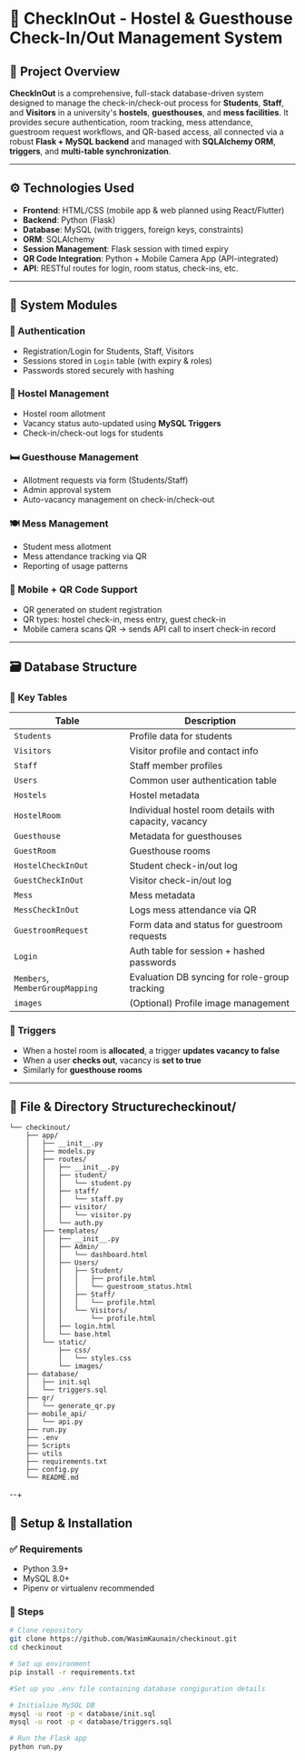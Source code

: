 # 🚪 CheckInOut - Hostel & Guesthouse Check-In/Out Management System

## 📘 Project Overview

**CheckInOut** is a comprehensive, full-stack database-driven system designed to manage the check-in/check-out process for **Students**, **Staff**, and **Visitors** in a university's **hostels**, **guesthouses**, and **mess facilities**. It provides secure authentication, room tracking, mess attendance, guestroom request workflows, and QR-based access, all connected via a robust **Flask + MySQL backend** and managed with **SQLAlchemy ORM**, **triggers**, and **multi-table synchronization**.

---

## ⚙️ Technologies Used

- **Frontend**: HTML/CSS (mobile app & web planned using React/Flutter)
- **Backend**: Python (Flask)
- **Database**: MySQL (with triggers, foreign keys, constraints)
- **ORM**: SQLAlchemy
- **Session Management**: Flask session with timed expiry
- **QR Code Integration**: Python + Mobile Camera App (API-integrated)
- **API**: RESTful routes for login, room status, check-ins, etc.

---

## 🧱 System Modules

### 🔐 Authentication
- Registration/Login for Students, Staff, Visitors
- Sessions stored in `Login` table (with expiry & roles)
- Passwords stored securely with hashing

### 🏢 Hostel Management
- Hostel room allotment
- Vacancy status auto-updated using **MySQL Triggers**
- Check-in/check-out logs for students

### 🛏 Guesthouse Management
- Allotment requests via form (Students/Staff)
- Admin approval system
- Auto-vacancy management on check-in/check-out

### 🍽 Mess Management
- Student mess allotment
- Mess attendance tracking via QR
- Reporting of usage patterns

### 📱 Mobile + QR Code Support
- QR generated on student registration
- QR types: hostel check-in, mess entry, guest check-in
- Mobile camera scans QR → sends API call to insert check-in record

---

## 🗃️ Database Structure

### 🔧 Key Tables

| Table | Description |
|-------|-------------|
| `Students` | Profile data for students |
| `Visitors` | Visitor profile and contact info |
| `Staff` | Staff member profiles |
| `Users` | Common user authentication table |
| `Hostels` | Hostel metadata |
| `HostelRoom` | Individual hostel room details with capacity, vacancy |
| `Guesthouse` | Metadata for guesthouses |
| `GuestRoom` | Guesthouse rooms |
| `HostelCheckInOut` | Student check-in/out log |
| `GuestCheckInOut` | Visitor check-in/out log |
| `Mess` | Mess metadata |
| `MessCheckInOut` | Logs mess attendance via QR |
| `GuestroomRequest` | Form data and status for guestroom requests |
| `Login` | Auth table for session + hashed passwords |
| `Members`, `MemberGroupMapping` | Evaluation DB syncing for role-group tracking |
| `images` | (Optional) Profile image management |

### 🔁 Triggers

- When a hostel room is **allocated**, a trigger **updates vacancy to false**
- When a user **checks out**, vacancy is **set to true**
- Similarly for **guesthouse rooms**

---

## 🧭 File & Directory Structurecheckinout/
```
└── checkinout/
    ├── app/
    │   ├── __init__.py
    │   ├── models.py
    │   ├── routes/
    │   │   ├── __init__.py
    │   │   ├── student/
    │   │   │   └── student.py
    │   │   ├── staff/
    │   │   │   └── staff.py
    │   │   ├── visitor/
    │   │   │   └── visitor.py
    │   │   └── auth.py
    │   ├── templates/
    │   │   ├── __init__.py
    │   │   ├── Admin/
    │   │   │   └── dashboard.html
    │   │   ├── Users/
    │   │   │   ├── Student/
    │   │   │   │   ├── profile.html
    │   │   │   │   └── guestroom_status.html
    │   │   │   ├── Staff/
    │   │   │   │   └── profile.html
    │   │   │   └── Visitors/
    │   │   │       └── profile.html
    │   │   ├── login.html
    │   │   └── base.html
    │   └── static/
    │       ├── css/
    │       │   └── styles.css
    │       └── images/
    ├── database/
    │   ├── init.sql
    │   └── triggers.sql
    ├── qr/
    │   └── generate_qr.py
    ├── mobile_api/
    │   └── api.py
    ├── run.py
    ├── .env
    ├── Scripts
    ├── utils
    ├── requirements.txt
    ├── config.py
    └── README.md

```
--+

## 🧪 Setup & Installation

### ✅ Requirements
- Python 3.9+
- MySQL 8.0+
- Pipenv or virtualenv recommended

### 🔧 Steps

```bash
# Clone repository
git clone https://github.com/WasimKaunain/checkinout.git
cd checkinout

# Set up environment
pip install -r requirements.txt

#Set up you .env file containing database congiguration details

# Initialize MySQL DB
mysql -u root -p < database/init.sql
mysql -u root -p < database/triggers.sql

# Run the Flask app
python run.py
